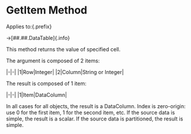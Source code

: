 # GetItem Method

Applies to:{.prefix}

→[##.##.DataTable]{.info}

This method returns the value of specified cell.

The argument is composed of 2 items:

|-|-|
|1|Row|Integer|
|2|Column|String or Integer|

The result is composed of 1 item:

|-|-|
|1|Item|DataColumn|

In all cases for all objects, the result is a DataColumn. Index is zero-origin: use 0 for the
first item,  1 for the second item, etc. If the source data is simple, the result is a scalar. If
the source data is partitioned, the result is simple.

